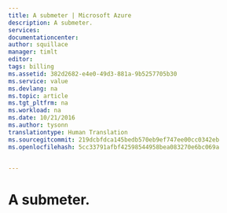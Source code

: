 ```yaml
---
title: A submeter | Microsoft Azure
description: A submeter.
services: 
documentationcenter: 
author: squillace
manager: timlt
editor: 
tags: billing
ms.assetid: 382d2682-e4e0-49d3-881a-9b5257705b30
ms.service: value
ms.devlang: na
ms.topic: article
ms.tgt_pltfrm: na
ms.workload: na
ms.date: 10/21/2016
ms.author: tysonn
translationtype: Human Translation
ms.sourcegitcommit: 219dcbfdca145bedb570eb9ef747ee00cc0342eb
ms.openlocfilehash: 5cc33791afbf42598544958bea083270e6bc069a


---
```

# <a name="to-be-submitted"></a>A submeter.



<!--HONumber=Nov16_HO2-->


